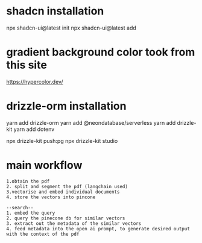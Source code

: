 # shadcn installation
npx shadcn-ui@latest init
npx shadcn-ui@latest add

# gradient background color took from this site
https://hypercolor.dev/

# drizzle-orm installation
yarn add drizzle-orm
yarn add @neondatabase/serverless
yarn add drizzle-kit
yarn add dotenv
<!-- to push schema and update any changes in schema use the following command -->
npx drizzle-kit push:pg 
npx drizzle-kit studio

# main workflow
    1.obtain the pdf
    2. split and segment the pdf (langchain used)
    3.vectorise and embed individual documents
    4. store the vectors into pincone

    --search--
    1. embed the query
    2. query the pinecone db for similar vectors
    3. extract out the metadata of the similar vectors
    4. feed metadata into the open ai prompt, to generate desired output with the context of the pdf
